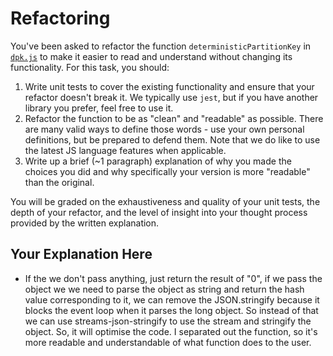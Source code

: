 # Refactoring

You've been asked to refactor the function `deterministicPartitionKey` in [`dpk.js`](dpk.js) to make it easier to read and understand without changing its functionality. For this task, you should:

1. Write unit tests to cover the existing functionality and ensure that your refactor doesn't break it. We typically use `jest`, but if you have another library you prefer, feel free to use it.
2. Refactor the function to be as "clean" and "readable" as possible. There are many valid ways to define those words - use your own personal definitions, but be prepared to defend them. Note that we do like to use the latest JS language features when applicable.
3. Write up a brief (~1 paragraph) explanation of why you made the choices you did and why specifically your version is more "readable" than the original.

You will be graded on the exhaustiveness and quality of your unit tests, the depth of your refactor, and the level of insight into your thought process provided by the written explanation.

## Your Explanation Here

- If the we don't pass anything, just return the result of "0", if we pass the object we we need to parse the object as string and return the hash value corresponding to it, we can remove the JSON.stringify because it blocks the event loop when it parses the long object. So instead of that we can use streams-json-stringify to use the stream and stringify the object. So, it will optimise the code. I separated out the function, so it's more readable and understandable of what function does to the user.